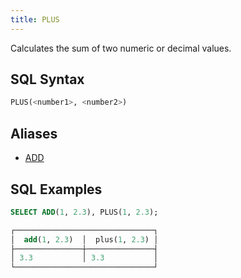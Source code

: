 ```yaml
---
title: PLUS
---
```


Calculates the sum of two numeric or decimal values.

## SQL Syntax

```sql
PLUS(<number1>, <number2>)
```

## Aliases

- [ADD](add.md)

## SQL Examples

```sql
SELECT ADD(1, 2.3), PLUS(1, 2.3);

┌───────────────────────────────┐
│  add(1, 2.3)  │  plus(1, 2.3) │
├───────────────┼───────────────┤
│ 3.3           │ 3.3           │
└───────────────────────────────┘
```